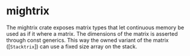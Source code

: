 # mightrix

The mightrix crate exposes matrix types that let continuous memory be used as
if it where a matrix. The dimensions of the matrix is asserted through const
generics. This way the owned variant of the matrix ([`Stacktrix`]) can use
a fixed size array on the stack.
